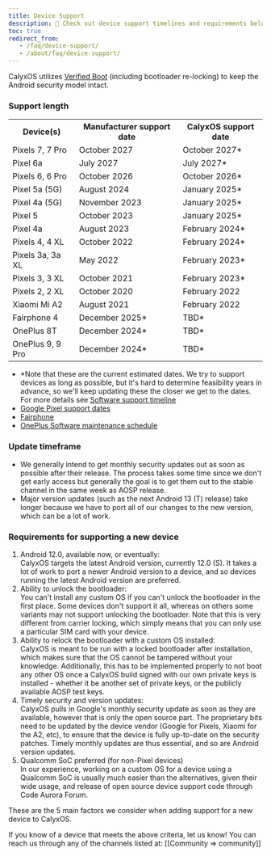 ```yaml
---
title: Device Support
description: 🙋 Check out device support timelines and requirements below!
toc: true
redirect_from:
   - /faq/device-support/
   - /about/faq/device-support/
---
```


CalyxOS utilizes [Verified Boot](https://source.android.com/security/verifiedboot) (including bootloader re-locking) to keep the Android security model intact.

### Support length
<table class="table table-striped download">
<tr><th> Device(s) </th><th> Manufacturer support date </th><th> CalyxOS support date </th></tr>
<tr><td> Pixels 7, 7 Pro </td><td> October 2027 </td><td> October 2027* </td></tr>
<tr><td> Pixel 6a </td><td> July 2027 </td><td> July 2027* </td></tr>
<tr><td> Pixels 6, 6 Pro </td><td> October 2026 </td><td> October 2026* </td></tr>
<tr><td> Pixel 5a (5G) </td><td> August 2024 </td><td> January 2025* </td></tr>
<tr><td> Pixel 4a (5G) </td><td> November 2023 </td><td> January 2025* </td></tr>
<tr><td> Pixel 5 </td><td> October 2023 </td><td> January 2025* </td></tr>
<tr><td> Pixel 4a </td><td> August 2023 </td><td> February 2024* </td></tr>
<tr><td> Pixels 4, 4 XL </td><td> October 2022 </td><td> February 2024* </td></tr>
<tr><td> Pixels 3a, 3a XL </td><td> May 2022 </td><td> February 2023* </td></tr>
<tr><td> Pixels 3, 3 XL </td><td> October 2021 </td><td> February 2023* </td></tr>
<tr><td> Pixels 2, 2 XL </td><td> October 2020 </td><td> February 2022 </td></tr>
<tr><td> Xiaomi Mi A2 </td><td> August 2021 </td><td> February 2022 </td></tr>
<tr><td> Fairphone 4 </td><td> December 2025* </td><td> TBD* </td></tr>
<tr><td> OnePlus 8T </td><td> December 2024* </td><td> TBD* </td></tr>
<tr><td> OnePlus 9, 9 Pro</td><td> December 2024* </td><td> TBD* </td></tr>
</table>

* \*Note that these are the current estimated dates. We try to support devices as long as possible, but it's hard to determine feasibility years in advance, so we'll keep updating these the closer we get to the dates. For more details see [Software support timeline](https://calyxos.org/news/2022/06/09/software-support-timeline/)
* [Google Pixel support dates](https://support.google.com/nexus/answer/4457705#zippy=%2Cpixel-phones)
* [Fairphone](https://support.fairphone.com/hc/en-us/articles/4405858006545-FP4-Fairphone-OS-Android-11-)
* [OnePlus Software maintenance schedule](https://forums.oneplus.com/threads/update-to-the-oxygenos-codebase-and-software-maintenance-schedule.1462181/)

### Update timeframe
* We generally intend to get monthly security updates out as soon as possible after their release. The process takes some time since we don't get early access but generally the goal is to get them out to the stable channel in the same week as AOSP release.
* Major version updates (such as the next Android 13 (T) release) take longer because we have to port all of our changes to the new version, which can be a lot of work.

### Requirements for supporting a new device
1. Android 12.0, available now, or eventually:
   <br>
   CalyxOS targets the latest Android version, currently 12.0 (S). It takes a lot of work to port a newer Android version to a device, and so devices running the latest Android version are preferred.
2. Ability to unlock the bootloader:
   <br>
   You can't install any custom OS if you can't unlock the bootloader in the first place. Some devices don't support it all, whereas on others some variants may not support unlocking the bootloader. Note that this is very different from carrier locking, which simply means that you can only use a particular SIM card with your device.
3. Ability to relock the bootloader with a custom OS installed:
   <br>
   CalyxOS is meant to be run with a locked bootloader after installation, which makes sure that the OS cannot be tampered without your knowledge.
   Additionally, this has to be implemented properly to not boot any other OS once a CalyxOS build signed with our own private keys is installed - whether it be another set of private keys, or the publicly available AOSP test keys.
4. Timely security and version updates:
   <br>
   CalyxOS pulls in Google's monthly security update as soon as they are available, however that is only the open source part. The proprietary bits need to be updated by the device vendor (Google for Pixels, Xiaomi for the A2, etc), to ensure that the device is fully up-to-date on the security patches. Timely monthly updates are thus essential, and so are Android version updates.
5. Qualcomm SoC preferred (for non-Pixel devices)
   <br>
   In our experience, working on a custom OS for a device using a Qualcomm SoC is usually much easier than the alternatives, given their wide usage, and release of open source device support code through Code Aurora Forum.

These are the 5 main factors we consider when adding support for a new device to CalyxOS.

If you know of a device that meets the above criteria, let us know! You can reach us through any of the channels listed at: [[Community => community]]
